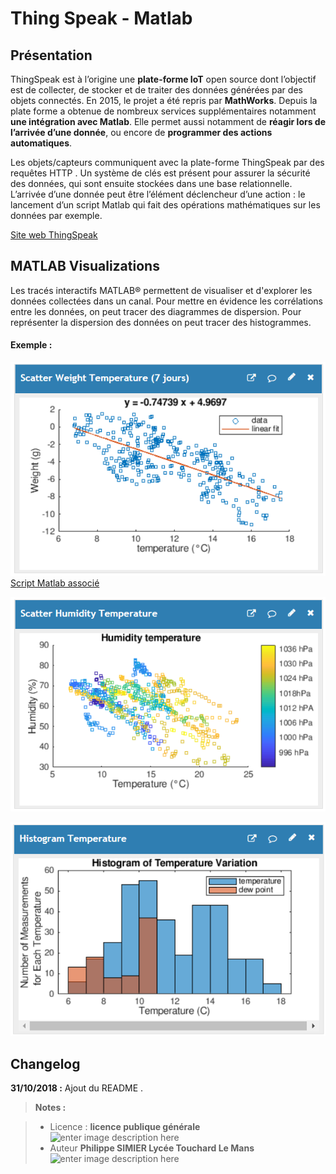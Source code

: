 ﻿# Thing Speak - Matlab

## Présentation
ThingSpeak est à l’origine une **plate-forme IoT** open source dont l’objectif est de collecter, de stocker et de traiter des données générées par des objets connectés. En 2015, le projet a été repris par **MathWorks**. Depuis la plate forme a obtenue de nombreux services supplémentaires notamment **une intégration avec Matlab**.
Elle permet aussi notamment de **réagir lors de l’arrivée d’une donnée**, ou encore de **programmer des actions automatiques**.

Les objets/capteurs communiquent  avec la plate-forme ThingSpeak par des requêtes HTTP .  Un système de clés est présent pour assurer la sécurité des données, qui sont ensuite stockées dans une base relationnelle. L’arrivée d’une donnée peut être l’élément déclencheur d’une action : le lancement d’un script Matlab qui fait des opérations mathématiques sur les données par exemple.

[Site web ThingSpeak](https://thingspeak.com)

## MATLAB Visualizations

Les tracés interactifs MATLAB® permettent de visualiser et d'explorer les données collectées dans un canal. Pour mettre en évidence les corrélations entre les données, on peut tracer des diagrammes de dispersion. Pour représenter la dispersion  des données on peut tracer des histogrammes.

#### Exemple :
![dispersion température/poids ](/matlab/figure1.PNG)
[Script Matlab associé](/matlab/dispersion_temperature_humidity.m)

![dispersion température/humidité ](/matlab/figure3.PNG)

![histogramme temps/poids ](/matlab/figure2.PNG)


## Changelog

 **31/10/2018 :** Ajout du README . 
 
 
> **Notes :**


> - Licence : **licence publique générale** ![enter image description here](https://img.shields.io/badge/licence-GPL-green.svg)
> - Auteur **Philippe SIMIER Lycée Touchard Le Mans**
>  ![enter image description here](https://img.shields.io/badge/built-passing-green.svg)
<!-- TOOLBOX 

Génération des badges : https://shields.io/
Génération de ce fichier : https://stackedit.io/editor#



